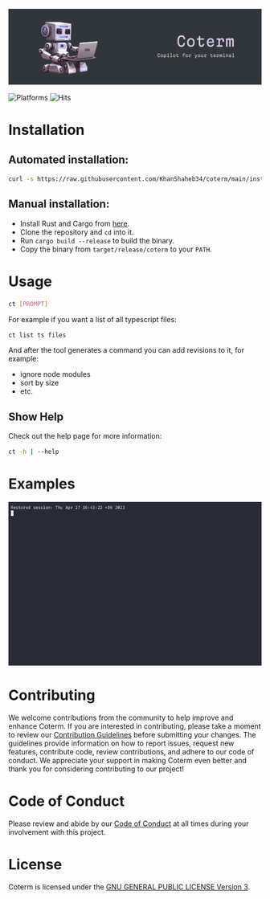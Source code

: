 ![coterm banner](images/coterm_banner.jpeg)

![Platforms](https://img.shields.io/badge/Platform-linux%20%7C%20macos-blue?logo=linux&style=flat-square&logoColor=white) ![Hits](https://hits.seeyoufarm.com/api/count/incr/badge.svg?url=https%3A%2F%2Fgithub.com%2FKhanShaheb34%2Fcoterm&count_bg=%23B7410E&title_bg=%23555555&icon=rust.svg&icon_color=%23E7E7E7&title=Coterm&edge_flat=true)

# Installation

## Automated installation:

```bash
curl -s https://raw.githubusercontent.com/KhanShaheb34/coterm/main/install.sh | bash
```

## Manual installation:

- Install Rust and Cargo from [here](https://www.rust-lang.org/tools/install).
- Clone the repository and `cd` into it.
- Run `cargo build --release` to build the binary.
- Copy the binary from `target/release/coterm` to your `PATH`.

# Usage

```bash
ct [PROMPT]
```

For example if you want a list of all typescript files:

```bash
ct list ts files
```

And after the tool generates a command you can add revisions to it, for example:

- ignore node modules
- sort by size
- etc.

## Show Help

Check out the help page for more information:

```bash
ct -h | --help
```

# Examples

![demo](images/demo.gif)

# Contributing

We welcome contributions from the community to help improve and enhance Coterm.
If you are interested in contributing, please take a moment to review our [Contribution Guidelines](docs/CONTRIBUTING.md) before submitting your changes.
The guidelines provide information on how to report issues, request new features, contribute code, review contributions, and adhere to our code of conduct.
We appreciate your support in making Coterm even better and thank you for considering contributing to our project!

# Code of Conduct

Please review and abide by our [Code of Conduct](docs/CODE_OF_CONDUCT.md) at all times during your involvement with this project.

# License

Coterm is licensed under the [GNU GENERAL PUBLIC LICENSE Version 3](LICENSE).
